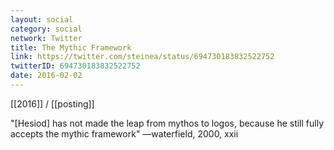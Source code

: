 ```yaml
---
layout: social
category: social
network: Twitter
title: The Mythic Framework
link: https://twitter.com/steinea/status/694730183832522752
twitterID: 694730183832522752
date: 2016-02-02
---
```


[[2016]] / [[posting]]

"[Hesiod] has not made the leap from mythos to logos, because he still fully accepts the mythic framework" —waterfield, 2000, xxii
